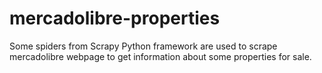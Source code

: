 # mercadolibre-properties
Some spiders from Scrapy Python framework are used to scrape mercadolibre webpage to get information about some properties for sale.
